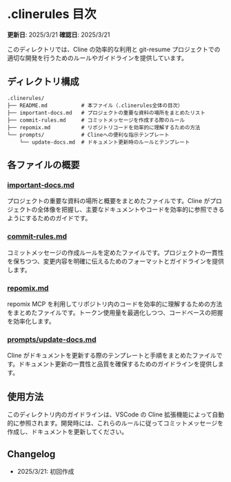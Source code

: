 # .clinerules 目次

**更新日**: 2025/3/21
**確認日**: 2025/3/21

このディレクトリでは、Cline の効率的な利用と git-resume プロジェクトでの適切な開発を行うためのルールやガイドラインを提供しています。

## ディレクトリ構成

```
.clinerules/
├── README.md           # 本ファイル（.clinerules全体の目次）
├── important-docs.md   # プロジェクトの重要な資料の場所をまとめたリスト
├── commit-rules.md     # コミットメッセージを作成する際のルール
├── repomix.md          # リポジトリコードを効率的に理解するための方法
└── prompts/            # Clineへの便利な指示テンプレート
    └── update-docs.md  # ドキュメント更新時のルールとテンプレート
```

## 各ファイルの概要

### [important-docs.md](./.clinerules/important-docs.md)
プロジェクトの重要な資料の場所と概要をまとめたファイルです。Cline がプロジェクトの全体像を把握し、主要なドキュメントやコードを効率的に参照できるようにするためのガイドです。

### [commit-rules.md](./.clinerules/commit-rules.md)
コミットメッセージの作成ルールを定めたファイルです。プロジェクトの一貫性を保ちつつ、変更内容を明確に伝えるためのフォーマットとガイドラインを提供します。

### [repomix.md](./.clinerules/repomix.md)
repomix MCP を利用してリポジトリ内のコードを効率的に理解するための方法をまとめたファイルです。トークン使用量を最適化しつつ、コードベースの把握を効率化します。

### [prompts/update-docs.md](./.clinerules/prompts/update-docs.md)
Cline がドキュメントを更新する際のテンプレートと手順をまとめたファイルです。ドキュメント更新の一貫性と品質を確保するためのガイドラインを提供します。

## 使用方法

このディレクトリ内のガイドラインは、VSCode の Cline 拡張機能によって自動的に参照されます。開発時には、これらのルールに従ってコミットメッセージを作成し、ドキュメントを更新してください。

## Changelog

- 2025/3/21: 初回作成

